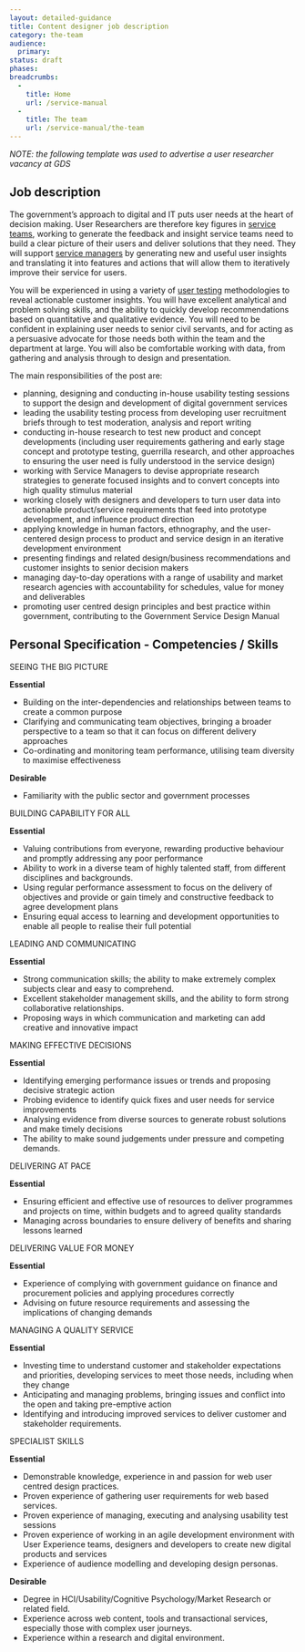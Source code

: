 ```yaml
---
layout: detailed-guidance
title: Content designer job description
category: the-team
audience:
  primary:
status: draft
phases:
breadcrumbs:
  -
    title: Home
    url: /service-manual
  -
    title: The team
    url: /service-manual/the-team
---
```


*NOTE: the following template was used to advertise a user researcher vacancy at GDS*

## Job description

The government’s approach to digital and IT puts user needs at the heart of decision making. User Researchers are therefore key figures in [service teams](/service-manual/the-team.html), working to generate the feedback and insight service teams need to build a clear picture of their users and deliver solutions that they need.  They will support [service managers](/service-manual/the-team/service-manager.html) by generating new and useful user insights and translating it into features and actions that will allow them to iteratively improve their service for users.

You will be experienced in using a variety of [user testing](/service-manual/users/introduction-to-user-research.html) methodologies to reveal actionable customer insights. You will have excellent analytical and problem solving skills, and the ability to quickly develop recommendations based on quantitative and qualitative evidence. You will need to be confident in explaining user needs to senior civil servants, and for acting as a persuasive advocate for those needs both within the team and the department at large. You will also be comfortable working with data, from gathering and analysis through to design and presentation. 

The main responsibilities of the post are:

* planning, designing and conducting in-house usability testing sessions to support the design and development of digital government services
* leading the usability testing process from developing user recruitment briefs through to test moderation, analysis and report writing
* conducting in-house research to test new product and concept developments (including user requirements gathering and early stage concept and prototype testing, guerrilla research, and other approaches to ensuring the user need is fully understood in the service design)
* working with Service Managers to devise appropriate research strategies to generate focused insights and to convert concepts into high quality stimulus material
* working closely with designers and developers to turn user data into actionable product/service requirements that feed into prototype development, and influence product direction
* applying knowledge in human factors, ethnography, and the user-centered design process to product and service design in an iterative development environment
* presenting findings and related design/business recommendations and customer insights to senior decision makers
* managing day-to-day operations with a range of usability and market research agencies with accountability for schedules, value for money and deliverables
* promoting user centred design principles and best practice within government, contributing to the Government Service Design Manual

## Personal Specification - Competencies / Skills 

SEEING THE BIG PICTURE

**Essential**    				

* Building on the inter-dependencies and relationships between teams to create a common purpose
* Clarifying and communicating team objectives, bringing a broader perspective to a team so that it can focus on different delivery approaches
* Co-ordinating and monitoring team performance, utilising team diversity to maximise effectiveness

**Desirable**

* Familiarity with the public sector and government processes

BUILDING CAPABILITY FOR ALL

**Essential**						

* Valuing contributions from everyone, rewarding productive behaviour and promptly addressing any poor performance
* Ability to work in a diverse team of highly talented staff, from different disciplines and backgrounds.
* Using regular performance assessment to focus on the delivery of objectives and provide or gain timely and constructive feedback to agree development plans
* Ensuring equal access to learning and development opportunities to enable all people to realise their full potential
							
LEADING AND COMMUNICATING

**Essential**

* Strong communication skills; the ability to make extremely complex subjects clear and easy to comprehend.
* Excellent stakeholder management skills, and the ability to form strong collaborative relationships.
* Proposing ways in which communication and marketing can add creative and innovative impact

MAKING EFFECTIVE DECISIONS	

**Essential**

* Identifying emerging performance issues or trends and proposing decisive strategic action
* Probing evidence to identify quick fixes and user needs for service improvements
* Analysing evidence from diverse sources to generate robust solutions and make timely decisions
* The ability to make sound judgements under pressure and competing demands.

DELIVERING AT PACE

**Essential**

* Ensuring efficient and effective use of resources to deliver programmes and projects on time, within budgets and to agreed quality standards
* Managing across boundaries to ensure delivery of benefits and sharing lessons learned
							
DELIVERING VALUE FOR MONEY

**Essential**	 

* Experience of complying with government guidance on finance and procurement policies and applying procedures correctly
* Advising on future resource requirements and assessing the implications of changing demands

MANAGING A QUALITY SERVICE

**Essential**										

* Investing time to understand customer and stakeholder expectations and priorities, developing services to meet those needs, including when they change
* Anticipating and managing problems, bringing issues and conflict into the open and taking pre-emptive action
* Identifying and introducing improved services to deliver customer and stakeholder requirements.

SPECIALIST SKILLS

**Essential**  	

* Demonstrable knowledge, experience in and passion for web user centred design practices.
* Proven experience of gathering user requirements for web based services.
* Proven experience of managing, executing and analysing usability test sessions
* Proven experience of working in an agile development environment with User Experience teams, designers and developers to create new digital products and services
* Experience of audience modelling and developing design personas.

**Desirable**

* Degree in HCI/Usability/Cognitive Psychology/Market Research or related field.
* Experience across web content, tools and transactional services, especially those with complex user journeys.
* Experience within a research and digital environment.
